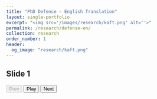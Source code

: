 ```yaml
---
title: "PhD Defence - English Translation"
layout: single-portfolio
excerpt: "<img src='/images/research/kaft.png' alt=''>"
permalink: /research/defense-en/
collection: research
order_number: 1
header: 
  og_image: "research/kaft.png"
---
```


<html lang="en">
<head>
<meta charset="UTF-8" />
<meta name="viewport" content="width=device-width, initial-scale=1" />
<title>Audio Slides Themed</title>
<style>
  /* Base variables from your theme */
  :root {
    --font-family: -apple-system, ".SFNSText-Regular", "San Francisco", Roboto, "Segoe UI", "Helvetica Neue", Arial, sans-serif;
    --font-size-base: 14px;
    --primary-color: #7D502E;
    --dark-gray: #4a4439;
    --light-gray: #ddd6c7;
    --background-color: #F6F1E0;
    --border-radius: 15px;
    --button-padding-vertical: 0.6rem;
    --button-padding-horizontal: 1.2rem;
  }

  /* Reset and base */
  body {
    font-family: var(--font-family);
    font-size: var(--font-size-base);
    color: var(--dark-gray);
    background-color: var(--background-color);
    margin: 3rem 1rem;
    text-align: center;
  }

  #slideTitle {
    font-size: 1.563em; /* type-size-3 ~25px */
    font-weight: 600;
    margin-bottom: 1.5rem;
  }

  #controls {
    margin-bottom: 2rem;
  }

  #controls button {
    font-size: 1.2rem;
    padding: var(--button-padding-vertical) var(--button-padding-horizontal);
    margin: 0 0.4rem;
    min-width: 80px;
    border-radius: var(--border-radius);
    border: 2px solid var(--primary-color);
    background-color: white;
    color: var(--primary-color);
    cursor: pointer;
    user-select: none;
    transition: background-color 0.25s ease, color 0.25s ease, box-shadow 0.25s ease;
    box-shadow: 0 1px 1px rgba(0,0,0,0.125);
  }

  #controls button:hover:not(:disabled) {
    background-color: var(--primary-color);
    color: white;
    box-shadow: 0 4px 6px rgba(125, 80, 46, 0.4);
  }

  #controls button:disabled {
    border-color: var(--light-gray);
    color: var(--light-gray);
    background-color: #f0ece4;
    cursor: default;
    box-shadow: none;
  }

  #controls button:focus {
    outline: 3px solid rgba(125, 80, 46, 0.5);
    outline-offset: 2px;
  }
</style>
</head>
<body>

<h2 id="slideTitle">Slide 1</h2>

<div id="controls">
  <button id="prevBtn" disabled>Prev</button>
  <button id="playBtn">Play</button>
  <button id="nextBtn">Next</button>
</div>

<audio id="audio"></audio>

<script>
  // total number of slides
  const totalSlides = 28;

  // generate slides automatically
  const slides = Array.from({ length: totalSlides }, (_, i) => ({
    title: `Slide ${i + 1}`,
    src: `/files/en${i + 1}.wav`
  }));

  let currentSlide = 0;
  const slideTitle = document.getElementById('slideTitle');
  const audio = document.getElementById('audio');
  const playBtn = document.getElementById('playBtn');
  const prevBtn = document.getElementById('prevBtn');
  const nextBtn = document.getElementById('nextBtn');

  function updateUI() {
    slideTitle.textContent = `${slides[currentSlide].title} (${currentSlide + 1}/${slides.length})`;
    audio.src = slides[currentSlide].src;
    audio.load();
    playBtn.textContent = "Play";

    prevBtn.disabled = currentSlide === 0;
    nextBtn.disabled = currentSlide === slides.length - 1;
  }

  playBtn.addEventListener('click', () => {
    if (audio.paused) {
      audio.play();
      playBtn.textContent = "Pause";
    } else {
      audio.pause();
      playBtn.textContent = "Play";
    }
  });

  prevBtn.addEventListener('click', () => {
    if (currentSlide > 0) {
      audio.pause();
      currentSlide--;
      updateUI();
    }
  });

  nextBtn.addEventListener('click', () => {
    if (currentSlide < slides.length - 1) {
      audio.pause();
      currentSlide++;
      updateUI();
    }
  });

  audio.addEventListener('ended', () => {
    playBtn.textContent = "Play";
    if (currentSlide < slides.length - 1) {
      currentSlide++;
      updateUI();
      audio.play(); // auto-play next slide
      playBtn.textContent = "Pause";
    }
  });

  window.addEventListener('DOMContentLoaded', () => {
    updateUI();
  });
</script>
